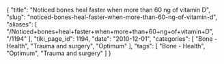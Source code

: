 {
    "title": "Noticed bones heal faster when more than 60 ng of vitamin D",
    "slug": "noticed-bones-heal-faster-when-more-than-60-ng-of-vitamin-d",
    "aliases": [
        "/Noticed+bones+heal+faster+when+more+than+60+ng+of+vitamin+D",
        "/1194"
    ],
    "tiki_page_id": 1194,
    "date": "2010-12-01",
    "categories": [
        "Bone - Health",
        "Trauma and surgery",
        "Optimum"
    ],
    "tags": [
        "Bone - Health",
        "Optimum",
        "Trauma and surgery"
    ]
}